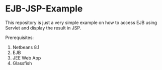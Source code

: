 # EJB-JSP-Example

This repository is just a very simple example on how to access EJB using Servlet and display the result in JSP.

Prerequisites:

1. Netbeans 8.1
2. EJB
3. JEE Web App
4. Glassfish
